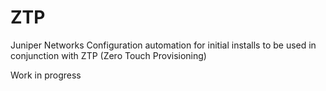 ZTP
===

Juniper Networks Configuration automation for initial installs to be used in conjunction with ZTP (Zero Touch Provisioning)

Work in progress
